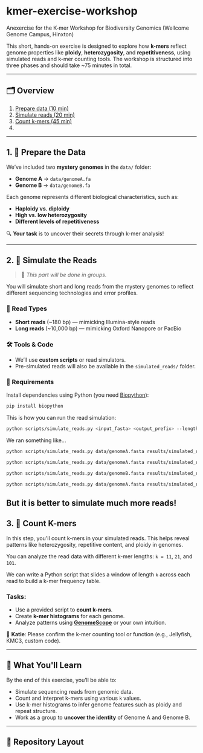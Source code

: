 # kmer-exercise-workshop
Anexercise for the K-mer Workshop for Biodiversity Genomics (Wellcome Genome Campus, Hinxton)


This short, hands-on exercise is designed to explore how **k-mers** reflect genome properties like **ploidy**, **heterozygosity**, and **repetitiveness**, using simulated reads and k-mer counting tools. The workshop is structured into three phases and should take ~75 minutes in total.

---

## 🗂️ Overview

1. [Prepare data (10 min)](#1-prepare-the-data)
2. [Simulate reads (20 min)](#2-simulate-the-reads)
3. [Count k-mers (45 min)](#3-count-k-mers)
4. 


---

## 1. 🧬 Prepare the Data


We’ve included two **mystery genomes** in the `data/` folder:

- **Genome A** → `data/genomeA.fa`
- **Genome B** → `data/genomeB.fa`

Each genome represents different biological characteristics, such as:

- **Haploidy vs. diploidy**
- **High vs. low heterozygosity**
- **Different levels of repetitiveness**

🔍 **Your task** is to uncover their secrets through k-mer analysis!

---

## 2. 🧪 Simulate the Reads

> 🔄 *This part will be done in groups.*

You will simulate short and long reads from the mystery genomes to reflect different sequencing technologies and error profiles.

### 🔧 Read Types
- **Short reads** (~180 bp) — mimicking Illumina-style reads
- **Long reads** (~10,000 bp) — mimicking Oxford Nanopore or PacBio

### 🛠 Tools & Code
- We’ll use **custom scripts** or read simulators.
- Pre-simulated reads will also be available in the `simulated_reads/` folder.



### 🔧 Requirements

Install dependencies using Python (you need [Biopython](https://biopython.org/)):

```bash
pip install biopython
```


This is how you can run the read simulation:

```bash
python scripts/simulate_reads.py <input_fasta> <output_prefix> --length <read_length> --num <num_reads>
```


We ran something like...
```bash
python scripts/simulate_reads.py data/genomeA.fasta results/simulated_reads/genomeA_longreads_1k --length 10000 --num 1000

python scripts/simulate_reads.py data/genomeA.fasta results/simulated_reads/genomeA_shortreads_1k --length 180 --num 1000

python scripts/simulate_reads.py data/genomeB.fasta results/simulated_reads/genomeB_longreads_1k --length 10000 --num 1000

python scripts/simulate_reads.py data/genomeA.fasta results/simulated_reads/genomeA_shortreads_1k --length 180 --num 1000

```

But it is better to simulate much more reads!
---

## 3. 🔢 Count K-mers



In this step, you'll count k-mers in your simulated reads. This helps reveal patterns like heterozygosity, repetitive content, and ploidy in genomes.

You can analyze the read data with different k-mer lengths:
`k = 11`, `21`, and `101`.

We can write a Python script that slides a window of length `k` across each read to build a k-mer frequency table.




### Tasks:
- Use a provided script to **count k-mers**.
- Create **k-mer histograms** for each genome.
- Analyze patterns using [**GenomeScope**](https://github.com/schatzlab/genomescope) or your own intuition.

💬 **Katie**: Please confirm the k-mer counting tool or function (e.g., Jellyfish, KMC3, custom code).

---

## 🧠 What You'll Learn

By the end of this exercise, you’ll be able to:
- Simulate sequencing reads from genomic data.
- Count and interpret k-mers using various `k` values.
- Use k-mer histograms to infer genome features such as ploidy and repeat structure.
- Work as a group to **uncover the identity** of Genome A and Genome B.

---

## 📁 Repository Layout



